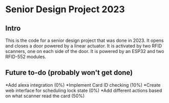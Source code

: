 # Senior Design Project 2023
## Intro
This is the code for a senior design project that was done in 2023.
It opens and closes a door powered by a linear actuator. It is activated by two RFID scanners, one on each side of the door. It is powered by an ESP32 and two RFID-552 modules. 

## Future to-do (probably won't get done)
*Add alexa integration (0%)
*Implement Card ID checking (10%)
*Create web interface for scheduling lock state (0%)
*Add different actions based on what scanner read the card (50%)

